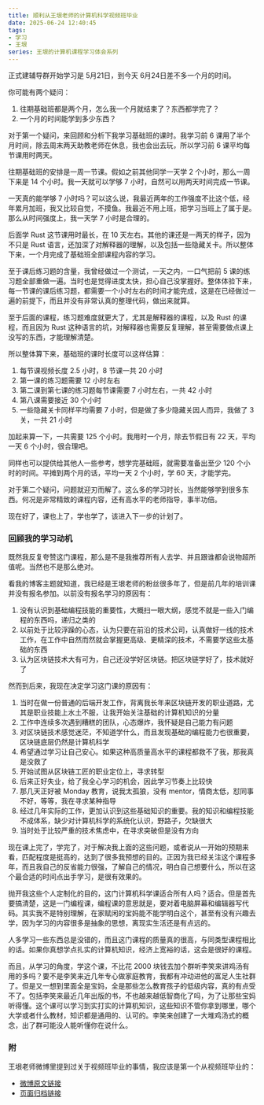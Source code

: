 ```yaml
---
title: 顺利从王垠老师的计算机科学视频班毕业
date: 2025-06-24 12:40:45
tags: 
- 学习
- 王垠
series: 王垠的计算机课程学习体会系列
---
```


正式建辅导群开始学习是 5月21日，到今天 6月24日差不多一个月的时间。

你可能有两个疑问：
1. 往期基础班都是两个月，怎么我一个月就结束了？东西都学完了？
2. 一个月的时间能学到多少东西？

对于第一个疑问，来回顾和分析下我学习基础班的课时。我学习前 6 课用了半个月时间，除去周末两天助教老师在休息，我也会出去玩，所以学习前 6 课平均每节课用时两天。

往期基础班的安排是一周一节课。假如之前其他同学一天学 2 个小时，那么一周下来是 14 个小时。我一天就可以学够 7 小时，自然可以用两天时间完成一节课。

一天真的能学够 7 小时吗？可以这么说，我最近两年的工作强度不比这个低，经年累月加班，我又比较自觉，不摸鱼。我最近不用上班，把学习当班上了属于是。那么从时间强度上，我一天学 7 小时是合理的。

后面学 Rust 这节课用时最长，在 10 天左右。其他的课还是一两天的样子，因为不只是 Rust 语言，还加深了对解释器的理解，以及包括一些隐藏关卡。所以整体下来，一个月完成了基础班全部课程内容的学习。

至于课后练习题的含量，我曾经做过一个测试，一天之内，一口气把前 5 课的练习题全部重做一遍。当时也是觉得进度太快，担心自己没掌握好。整体体验下来，每一节课的课后练习题，都需要一个小时左右的时间才能完成，这是在已经做过一遍的前提下，而且并没有非常认真的整理代码，做出来就算。

至于后面的课程，练习题难度就更大了，尤其是解释器的课程，以及 Rust 的课程，而且因为 Rust 这种语言的坑，对解释器也需要反复理解，甚至需要做点课上没写的东西，才能理解清楚。

所以整体算下来，基础班的课时长度可以这样估算：
1. 每节课视频长度 2.5 小时，8 节课一共 20 小时
2. 第一课的练习题需要 12 小时左右
3. 第二课到第七课的练习题每节课需要 7 小时左右，一共 42 小时
4. 第八课需要接近 30 个小时
5. 一些隐藏关卡同样平均需要 7 小时，但是做了多少隐藏关因人而异，我做了 3 关，一共 21 小时

加起来算一下，一共需要 125 个小时。我用时一个月，除去节假日有 22 天，平均一天 6 个小时，很合理吧。

同样也可以提供给其他人一些参考，想学完基础班，就需要准备出至少 120 个小时的时间。平摊到两个月的话，平均一天 2 个小时，学 60 天，才能学完。

对于第二个疑问，问题就迎刃而解了。这么多的学习时长，当然能够学到很多东西。何况是非常精致的课程内容，还有高水平的老师指导，事半功倍。

现在好了，课也上了，学也学了，该进入下一步的计划了。

### 回顾我的学习动机

既然我反复夸赞这门课程，那么是不是我推荐所有人去学、并且跟谁都会说物超所值呢。当然也不是那么绝对。

看我的博客主题就知道，我已经是王垠老师的粉丝很多年了，但是前几年的培训课并没有报名参加。以前没有报名学习的原因有：

1. 没有认识到基础编程技能的重要性，大概扫一眼大纲，感觉不就是一些入门编程的东西吗，递归之类的
2. 以前处于比较浮躁的心态，认为只要在前沿的技术公司，认真做好一线的技术工作，在工作中自然而然就会掌握更高级、更精深的技术，不需要学这些太基础的东西
3. 认为区块链技术大有可为，自己还没学好区块链。把区块链学好了，技术就好了

然而到后来，我现在决定学习这门课的原因有：
1. 当时在做一份普通的后端开发工作，背离我长年来区块链开发的职业道路，尤其是职业技能上水土不服，让我开始关注基础的计算机知识的分量
2. 工作中连续多次遇到糟糕的团队，心态爆炸，我怀疑是自己能力有问题
3. 对区块链技术感觉迷茫，不知道学什么，而且发现基础的编程能力也很重要，区块链底层仍然是计算机科学
4. 希望通过学习让自己安心。如果这种高质量高水平的课程都救不了我，那我真是没救了
5. 开始试图从区块链工匠的职业定位上，寻求转型
6. 后来正好失业，给了我全心学习的机会，因此学习节奏上比较快
7. 那几天正好被 Monday 教育，说我太孤狼，没有 mentor，情商太低，怼同事不好，等等，我在寻求某种指导
8. 经过几年实际的工作，更加认识到这些基础知识的重要。我的知识和编程技能不成体系，缺少对计算机科学的系统化认识，野路子，欠缺很大
9. 当时处于比较严重的技术焦虑中，在寻求突破但是没有方向

现在课上完了，学完了，对于解决我上面的这些问题，或者说从一开始的预期来看，匹配程度是挺高的，达到了很多我预想的目的。正因为我已经关注这个课程多年，而且我自己的反省能力很强，了解自己的情况，明白自己想要什么，所以在这个最合适的时间点出手学习，是很有效果的。

抛开我这些个人定制化的目的，这门计算机科学课适合所有人吗？适合。但是首先要搞清楚，这是一门编程课，编程课的意思就是，要对着电脑屏幕和编辑器写代码。其实我不是特别理解，在家赋闲的宝妈能不能学明白这个，甚至有没有兴趣去学，因为学习的内容很多是抽象的思想，离现实生活还是有点远的。

人多学习一些东西总是没错的，而且这门课程的质量真的很高，与同类型课程相比的话。如果你真想学点扎实的计算机知识，经济上宽裕的话，这会是很好的课程。

而且，从学习的角度，学这个课，不比花 2000 块钱去加个群听李笑来讲鸡汤有用的多吗？要不是李笑来近几年专心做家庭教育，我都有冲动进他的富足人生社群了。但是又一想到里面全是宝妈，全是那些怎么教育孩子的低级内容，真的有点受不了。包括李笑来最近几年出版的书，不也越来越低智商化了吗，为了让那些宝妈听得懂。这个课可以学习到实打实的计算机知识，这些知识不管你拿到哪里，哪个大学或者什么教材，知识都是通用的、认可的。李笑来创建了一大堆鸡汤式的概念，出了群可能没人能听懂你在说什么。

### 附

王垠老师微博里提到过关于视频班毕业的事情，我应该是第一个从视频班毕业的：

- [微博原文链接](https://weibo.com/6347862377/Py0srt53j)
- [页面归档链接](https://web.archive.org/web/20250705091055/https://weibo.com/6347862377/Py0srt53j)


